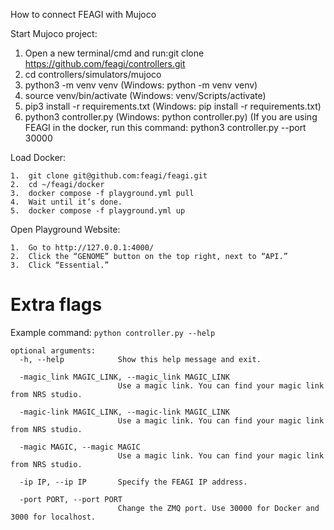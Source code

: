 How to connect FEAGI with Mujoco

Start Mujoco project:
1.	Open a new terminal/cmd and run:git clone https://github.com/feagi/controllers.git
2. cd controllers/simulators/mujoco
3. python3 -m venv venv (Windows: python -m venv venv)
4. source venv/bin/activate (Windows: venv/Scripts/activate)
5. pip3 install -r requirements.txt (Windows: pip install -r requirements.txt)
6. python3 controller.py (Windows: python controller.py) (If you are using FEAGI in the docker, run this command: python3 controller.py --port 30000

Load Docker:

	1.	git clone git@github.com:feagi/feagi.git
	2.	cd ~/feagi/docker
	3.	docker compose -f playground.yml pull
	4.	Wait until it’s done.
	5.	docker compose -f playground.yml up

Open Playground Website:

	1.	Go to http://127.0.0.1:4000/
	2.	Click the “GENOME” button on the top right, next to “API.”
	3.	Click “Essential.”


# Extra flags
Example command: `python controller.py --help`
```
optional arguments:
  -h, --help            Show this help message and exit.
  
  -magic_link MAGIC_LINK, --magic_link MAGIC_LINK
                        Use a magic link. You can find your magic link from NRS studio.
                        
  -magic-link MAGIC_LINK, --magic-link MAGIC_LINK
                        Use a magic link. You can find your magic link from NRS studio.
                        
  -magic MAGIC, --magic MAGIC
                        Use a magic link. You can find your magic link from NRS studio.
                        
  -ip IP, --ip IP       Specify the FEAGI IP address.
  
  -port PORT, --port PORT
                        Change the ZMQ port. Use 30000 for Docker and 3000 for localhost.

```